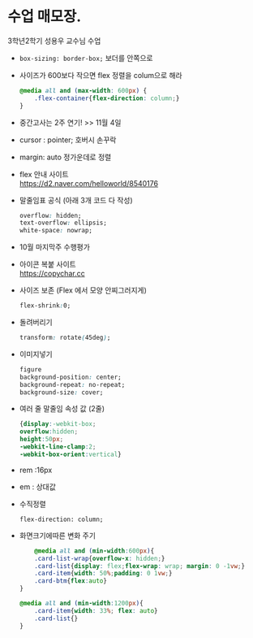 # 수업 매모장.
3학년2학기 성용우 교수님 수업

* ```box-sizing: border-box;``` 보더를 안쪽으로  

* 사이즈가 600보다 작으면 flex 정렬을 colum으로 해라
    ```css
    @media all and (max-width: 600px) {
        .flex-container{flex-direction: column;}
    }
    ```

* 중간고사는 2주 연기! >> 11월 4일
* cursor : pointer; 호버시 손꾸락
* margin: auto 정가운데로 정렬  
* flex 안내 사이트  
https://d2.naver.com/helloworld/8540176


* 말줄임표 공식 (아래 3개 코드 다 작성)
    ```css
    overflow: hidden;
    text-overflow: ellipsis;
    white-space: nowrap;
    ```
    
* 10월 마지막주 수행평가  
* 아이콘 복붙 사이트  
https://copychar.cc

*   사이즈 보존 (Flex 에서 모양 안찌그러지게)
    ```css
    flex-shrink:0;
    ``` 
    
*   돌려버리기
    ```css
    transform: rotate(45deg);
    ```

* 이미지넣기
    ```css
    figure
    background-position: center;
    background-repeat: no-repeat;
    background-size: cover;
    ```

* 여러 줄 말줄임 속성 값 (2줄)
    ```css
    {display:-webkit-box;
    overflow:hidden;
    height:50px;
    -webkit-line-clamp:2;
    -webkit-box-orient:vertical}
    ```

* rem :16px
* em : 상대값
* 수직정렬
    ```
    flex-direction: column;
    ```
* 화면크기에따른 변화 주기
    ```css
        @media all and (min-width:600px){
        .card-list-wrap{overflow-x: hidden;}
        .card-list{display: flex;flex-wrap: wrap; margin: 0 -1vw;}
        .card-item{width: 50%;padding: 0 1vw;}
        .card-btm{flex:auto}
    }

    @media all and (min-width:1200px){
        .card-item{width: 33%; flex: auto}
        .card-list{}
    }
    ```
    